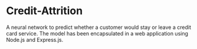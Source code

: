 # Credit-Attrition
A neural network to predict whether a customer would stay or leave a credit card service. The model has been encapsulated in a web application using Node.js and Express.js.
